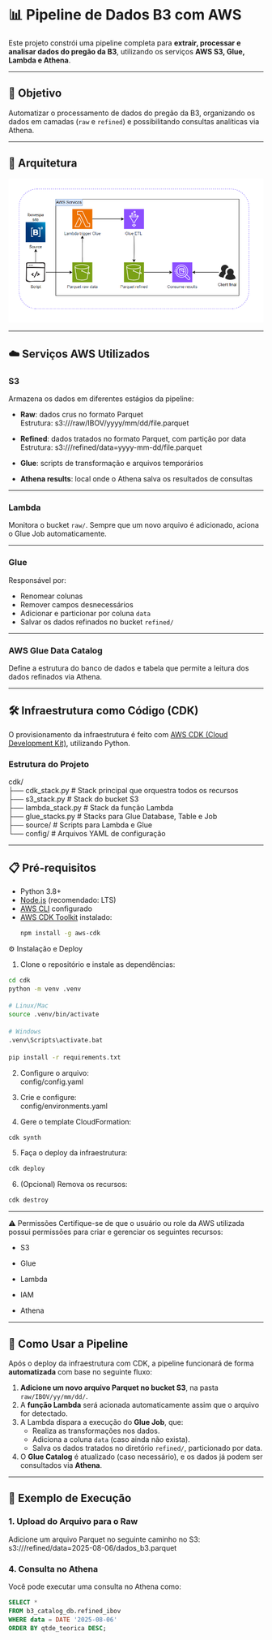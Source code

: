 # 📊 Pipeline de Dados B3 com AWS

Este projeto constrói uma pipeline completa para **extrair, processar e analisar dados do pregão da B3**, utilizando os serviços **AWS S3, Glue, Lambda e Athena**.

---

## 🚀 Objetivo

Automatizar o processamento de dados do pregão da B3, organizando os dados em camadas (`raw` e `refined`) e possibilitando consultas analíticas via Athena.

---

## 🧱 Arquitetura

![Arquitetura do Projeto](image.png)

---

## ☁️ Serviços AWS Utilizados

### **S3**
Armazena os dados em diferentes estágios da pipeline:

- **Raw**: dados crus no formato Parquet  
   Estrutura: s3://<bucket-name>/raw/IBOV/yyyy/mm/dd/file.parquet


- **Refined**: dados tratados no formato Parquet, com partição por data  
   Estrutura: s3://<bucket-name>/refined/data=yyyy-mm-dd/file.parquet


- **Glue**: scripts de transformação e arquivos temporários

- **Athena results**: local onde o Athena salva os resultados de consultas

---

### **Lambda**
Monitora o bucket `raw/`. Sempre que um novo arquivo é adicionado, aciona o Glue Job automaticamente.

---

### **Glue**
Responsável por:

- Renomear colunas  
- Remover campos desnecessários  
- Adicionar e particionar por coluna `data`  
- Salvar os dados refinados no bucket `refined/`

---

### **AWS Glue Data Catalog**
Define a estrutura do banco de dados e tabela que permite a leitura dos dados refinados via Athena.

---

## 🛠️ Infraestrutura como Código (CDK)

O provisionamento da infraestrutura é feito com [AWS CDK (Cloud Development Kit)](https://docs.aws.amazon.com/cdk/v2/guide/home.html), utilizando Python.

### Estrutura do Projeto

cdk/  
├── cdk_stack.py # Stack principal que orquestra todos os recursos  
├── s3_stack.py # Stack do bucket S3  
├── lambda_stack.py # Stack da função Lambda  
├── glue_stacks.py # Stacks para Glue Database, Table e Job  
├── source/ # Scripts para Lambda e Glue  
└── config/ # Arquivos YAML de configuração  


---

## 📋 Pré-requisitos

- Python 3.8+
- [Node.js](https://nodejs.org/) (recomendado: LTS)
- [AWS CLI](https://aws.amazon.com/cli/) configurado
- [AWS CDK Toolkit](https://docs.aws.amazon.com/cdk/v2/guide/cli.html) instalado:
  ```bash
  npm install -g aws-cdk


⚙️ Instalação e Deploy
1. Clone o repositório e instale as dependências:
```bash
cd cdk
python -m venv .venv

# Linux/Mac
source .venv/bin/activate

# Windows
.venv\Scripts\activate.bat

pip install -r requirements.txt
```

2. Configure o arquivo:  
config/config.yaml

3. Crie e configure:  
config/environments.yaml

4. Gere o template CloudFormation:
```bash
cdk synth
```

5. Faça o deploy da infraestrutura:
```bash
cdk deploy
```
6. (Opcional) Remova os recursos:
```bash
cdk destroy
```

---
⚠️ Permissões
Certifique-se de que o usuário ou role da AWS utilizada possui permissões para criar e gerenciar os seguintes recursos:

- S3

- Glue

- Lambda

- IAM

- Athena

---

## 📌 Como Usar a Pipeline

Após o deploy da infraestrutura com CDK, a pipeline funcionará de forma **automatizada** com base no seguinte fluxo:

1. **Adicione um novo arquivo Parquet no bucket S3**, na pasta `raw/IBOV/yy/mm/dd/`.
2. A **função Lambda** será acionada automaticamente assim que o arquivo for detectado.
3. A Lambda dispara a execução do **Glue Job**, que:
   - Realiza as transformações nos dados.
   - Adiciona a coluna `data` (caso ainda não exista).
   - Salva os dados tratados no diretório `refined/`, particionado por data.
4. O **Glue Catalog** é atualizado (caso necessário), e os dados já podem ser consultados via **Athena**.

---

## 🧪 Exemplo de Execução

### 1. Upload do Arquivo para o Raw

Adicione um arquivo Parquet no seguinte caminho no S3:
   s3://<bucket-name>/refined/data=2025-08-06/dados_b3.parquet

### 4. Consulta no Athena

Você pode executar uma consulta no Athena como:

```sql
SELECT *
FROM b3_catalog_db.refined_ibov
WHERE data = DATE '2025-08-06'
ORDER BY qtde_teorica DESC;

```

